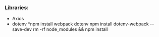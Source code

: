 ### Libraries:

* Axios
* dotenv
*npm install webpack dotenv
npm install dotenv-webpack --save-dev
rm -rf node_modules && npm install
